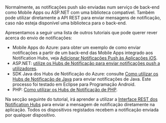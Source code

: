 

Normalmente, as notificações push são enviadas num serviço de back-end como Mobile Apps ou ASP.NET com uma biblioteca compatível. Também pode utilizar diretamente a API REST para enviar mensagens de notificação, caso não esteja disponível uma biblioteca para o back-end. 

Apresentamos a seguir uma lista de outros tutoriais que pode querer rever acerca do envio de notificações:

* Mobile Apps do Azure: para obter um exemplo de como enviar notificações a partir de um back-end das Mobile Apps integrado aos Notification Hubs, veja [Adicionar Notificações Push às Aplicações iOS](../articles/app-service-mobile/app-service-mobile-ios-get-started-push.md).  
* ASP.NET: [utilize os Hubs de Notificação para enviar notificações push a utilizadores](../articles/notification-hubs/notification-hubs-aspnet-backend-ios-apple-apns-notification.md).
* SDK Java dos Hubs de Notificação do Azure: consulte [Como utilizar os Hubs de Notificação de Java](../articles/notification-hubs/notification-hubs-java-push-notification-tutorial.md) para enviar notificações de Java. Este processo foi testado em Eclipse para Programação Android.
* PHP: [Como utilizar os Hubs de Notificação de PHP](../articles/notification-hubs/notification-hubs-php-push-notification-tutorial.md).

Na secção seguinte do tutorial, irá aprender a utilizar a [Interface REST dos Notification Hubs](http://msdn.microsoft.com/library/windowsazure/dn223264.aspx) para enviar a mensagem de notificação diretamente na aplicação. Todos os dispositivos registados recebem a notificação enviada por qualquer dispositivo.  



<!--HONumber=Nov16_HO2-->


